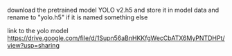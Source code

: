 download the pretrained model YOLO v2.h5
and store it in model data and rename to "yolo.h5" if it is named something else

link to the yolo model
https://drive.google.com/file/d/1Supn56aBnHKKfgWecCbATX6MyPNTDHPt/view?usp=sharing

